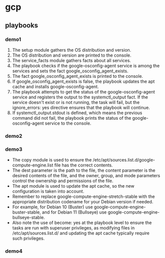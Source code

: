 # gcp
## playbooks
### demo1
1. The setup module gathers the OS distribution and version.
2. The OS distribution and version are printed to the console.
3. The service_facts module gathers facts about all services.
4. The playbook checks if the google-osconfig-agent service is among the services and sets the fact google_osconfig_agent_exists.
5. The fact google_osconfig_agent_exists is printed to the console.
6. If google_osconfig_agent_exists is false, the playbook updates the apt cache and installs google-osconfig-agent.
7. The playbook attempts to get the status of the google-osconfig-agent service and registers the output to the systemctl_output fact. If the service doesn't exist or is not running, the task will fail, but the ignore_errors: yes directive ensures that the playbook will continue.
8. If systemctl_output.stdout is defined, which means the previous command did not fail, the playbook prints the status of the google-osconfig-agent service to the console.
### demo2 
### demo3
- The copy module is used to ensure the /etc/apt/sources.list.d/google-compute-engine.list file has the correct contents. 
- The dest parameter is the path to the file, the content parameter is the desired contents of the file, and the owner, group, and mode parameters control the ownership and permissions of the file.
- The apt module is used to update the apt cache, so the new configuration is taken into account.
- Remember to replace google-compute-engine-stretch-stable with the appropriate distribution codename for your Debian version if needed. 
- For example, for Debian 10 (Buster) use google-compute-engine-buster-stable, and for Debian 11 (Bullseye) use google-compute-engine-bullseye-stable.
- Also note the use of become: yes at the playbook level to ensure the tasks are run with superuser privileges, as modifying files in /etc/apt/sources.list.d/ and updating the apt cache typically require such privileges.

### demo4
